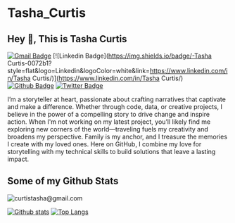 # Tasha_Curtis
## Hey 👋, This is Tasha Curtis
[![Gmail Badge](https://img.shields.io/badge/-curtistasha@gmail.com-c14438?style=flat&logo=Gmail&logoColor=white&link=mailto:curtistasha@gmail.com)](mailto:curtistasha@gmail.com) 
[![Linkedin Badge](https://img.shields.io/badge/-Tasha Curtis-0072b1?style=flat&logo=Linkedin&logoColor=white&link=https://www.linkedin.com/in/Tasha Curtis/)](https://www.linkedin.com/in/Tasha Curtis/) [![Github Badge](https://img.shields.io/badge/-curtistasha@gmail.com-grey?style=flat&logo=github&logoColor=white&link=https://github.com/curtistasha@gmail.com/)](https://www.github.com/curtistasha@gmail.com/) [![Twitter Badge](https://img.shields.io/badge/-N/A-00acee?style=flat&logo=twitter&logoColor=white&link=https://twitter.com/N/A/)](https://www.twitter.com/N/A/) <p align='left'>I’m a storyteller at heart, passionate about crafting narratives that captivate and make a difference. Whether through code, data, or creative projects, I believe in the power of a compelling story to drive change and inspire action. When I'm not working on my latest project, you’ll likely find me exploring new corners of the world—traveling fuels my creativity and broadens my perspective. Family is my anchor, and I treasure the memories I create with my loved ones. Here on GitHub, I combine my love for storytelling with my technical skills to build solutions that leave a lasting impact.</p>
## Some of my Github Stats
<p align=left> <img src=https://komarev.com/ghpvc/?username=curtistasha@gmail.com alt=curtistasha@gmail.com /> </p>

[![Github stats](https://github-readme-stats.vercel.app/api?username=curtistasha@gmail.com&show_icons=true&include_all_commits=true)](https://github.com/curtistasha@gmail.com/github-readme-stats)
[![Top Langs](https://github-readme-stats.vercel.app/api/top-langs/?username=curtistasha@gmail.com&layout=compact)](https://github.com/curtistasha@gmail.com/github-readme-stats)
